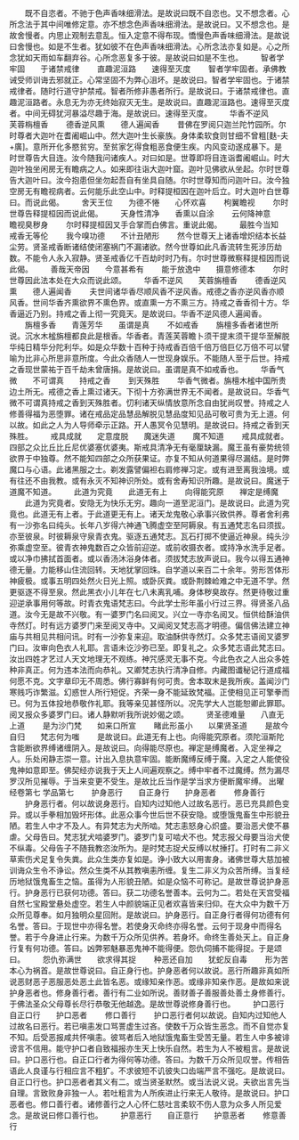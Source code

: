 <!-- { "loadSidebar": true } -->
　　既不自恣者。不驰于色声香味细滑法。是故说曰既不自恣也。又不想念者。心所念法于其中间唯修定意。亦不想念色声香味细滑法。是故说曰。又不想念也。是故舍慢者。内思止观制去意乱。恒入定意不得布现。憍慢色声香味细滑法。是故说曰舍慢也。如是不生者。犹如彼不在色声香味细滑法。心所念法亦复如是。心之所念犹如天雨如车翻弃谷。心所念恶复多于彼。是故说曰如是不生也。
　　智者学牢固　　于诸禁戒律
　　直趣泥洹路　　速得至灭度
　　智者学牢固者。承佛教诫受师训诲去邪就正。心常坚固不为弊心沮坏。是故说曰。智者学牢固也。于诸禁戒律者。随时行道守护禁戒。智者所修非愚者所行。是故说曰。于诸禁戒律也。直趣泥洹路者。永息无为亦无终始寂灭无生。是故说曰。直趣泥洹路也。速得至灭度者。中间无碍犹河暴溢尽趣于海。是故说曰。速得至灭度。
　　华香不逆风　　芙蓉栴檀香
　　德香逆风熏　　德人遍闻香
　　昔佛在罗阅只迦兰陀竹园所。尔时尊者大迦叶在耆阇崛山中。然大迦叶生长豪族。身体柔软食则甘细不曾粗[麩-夫+廣]。意所开化多愍贫穷。至贫家乞得食粗恶食便生疾。内风变动遂成暴下。是时世尊告大目连。汝今随我问诸疾人。对曰如是。世尊即将目连诣耆阇崛山。时大迦叶独坐闲房无有瞻病之人。如来即往诣大迦叶窟。迦叶见佛欲从坐起。尔时世尊告大迦叶曰。汝今抱患但坐勿起吾自有坐具自随。尔时世尊知而问迦叶曰。汝今独空房无有瞻视病者。云何能乐此空山中。时释提桓因在迦叶后立。时大迦叶白世尊曰。而说此偈。
　　舍天王位　　为德不惓　　心怀欢喜
　　枸翼瞻视
　　尔时世尊告释提桓因而说此偈。
　　天身性清净　　香熏以自涂
　　云何降神意　　瞻视臭秽身
　　尔时释提桓因叉手合掌而白佛言。重说此偈。
　　最胜今当知　　戒香无等伦
　　我今嗅功德　　不计丑陋形
　　然今世尊天上诸香增炽结本长益尘劳。贤圣戒香断诸结使闭塞祸门不漏诸欲。然今世尊如此凡香流转生死涉历劫数。不能令人永入寂静。贤圣戒香亿千百劫时时乃有。尔时世尊微察释提桓因而说此偈。
　　善哉天帝因　　今意甚希有
　　能于放逸中　　摄意修德本
　　尔时世尊因此法本处在大众而说此颂。
　　华香不逆风　　芙蓉旃檀香
　　德香逆风熏　　德人遍闻香
　　夫世间诸华香尽顺风香不逆风香。戒德之香亦逆风香亦顺风香。世间华香齐熏欲界不熏色界。或直熏一方不熏三方。持戒之香香彻十方。华香逼近乃别。持戒之香上彻一究竟天。是故说曰。华香不逆风德人遍闻香。
　　旃檀多香　　青莲芳华　　虽谓是真
　　不如戒香
　　旃檀多香者诸世所说。沉水木榓旃檀都良此是根香。华香者。青莲芙蓉瞻卜须干提末须干提华至解脱华纯日精华分陀利华。如是众华数十百种于持戒香百倍千倍万倍巨亿万倍不可以譬喻为比非心所思非意所度。今此众香随人一世现身娱乐。不能随人至于后世。持戒之香现世蒙祐于百千劫未曾唐捐。是故说曰。虽谓是真不如戒香也。
　　华香气微　　不可谓真　　持戒之香
　　到天殊胜
　　华香气微者。旃檀木榓中国所贵边土所无。戒德之香上熏过诸天。下彻十方弥满世界无不闻者。是故说曰。华香气微不可谓真持戒之香到天殊胜者。忉利诸天纵情放意所念自由犹尚叹誉。持戒之人修善得福为恶堕罪。诸在戒品定品慧品解脱见慧品度知见品可敬可贵为无上道。何以故。如此之人为人导师牵示正路。开人愚冥令见慧明。是故说曰。持戒之香到天殊胜。
　　戒具成就　　定意度脱　　魔迷失道
　　魔不知道
　　戒具成就者。四部之众比丘比丘尼优婆塞优婆夷。斯戒具清净无有毫厘缺漏。魔王虽有豪势统领欲界于中独尊。然不能知四部之众所获果证。亦复不知从何道果得尽漏结。是时弊魔口与心语。此诸黑服之士。剃发露譬偏袒右肩修禅习定。或有进至离我浊境。或有往还不由我教。或有永灭不知神识所处。或有舍寿知识所趣。是故说曰。魔迷于道魔不知道。
　　此道为究竟　　此道无有上
　　向得能究原　　禅定是缚魔
　　此道为究竟者。安隐无为快乐无穷。趣向一道至泥洹门。是故说曰。此道为究竟也。此道无有上者。于此道更无有上。诸天龙鬼敬心承事兴致供养。尊者舍利弗有一沙弥名曰纯头。长年八岁得六神通飞腾虚空至阿耨泉。有五通梵志名曰须拔。亦至彼泉。时彼耨泉守泉青衣鬼。驱逐五通梵志。瓦石打掷不使逼近神泉。纯头沙弥乘虚空至。彼青衣神鬼数百之众皆前迎逆。或前收摄衣者。或持净水洗手足者。或以净巾拂拭首面者。或以香汤沐浴身体者。须拔梵志放声说曰。我今以得五通神德无量。力能移山住流回转。天地犹掌回珠。自学道以来百二十余年。劳形苦体形神疲极。或事五明四处然火日光上照。或卧灰粪。或卧荆棘崄难之中无道不学。然更驱逐不得至泉。然此黑衣小儿年在七八未离乳哺。身体秽臭故存。然更待敬过重迎逆承事用何等故。时青衣鬼语梵志曰。今此学士形年虽小行过三界。得贤圣八品道。汝今无是故不兴敬。有一婆罗门名曰阅叉。兴立一寺亦名阅叉。恒供给酥油供寺然灯。时有远方婆罗门来至阅叉寺中。又闻阅叉梵志高才明德。偏信佛法建立神庙与共相见共相问讯。时有一沙弥复来迎。取油酥供寺然灯。众多梵志语阅叉婆罗门曰。汝审向色衣人礼耶。言语未讫沙弥已至。即复礼之。众多梵志语此梵志曰。汝出四姓才艺过人天文地理无不观练。神咒感灵无事不克。今此色衣之人出众多姓种非真正。何为违本法而向恭礼。又卿梵志执行清净自修。内藏图谶秘记行道成福何愿不克。文字章印无不周悉。佛行寡鲜有何可贵。舍本取末是我所疾。盖闻沙门寒贱巧诈繁滋。幻惑世人所行短促。齐荣一身不能延致梵福。正使相见正可擎拳而已。何为五体投地恭敬作礼耶。我等亲见甚怪所以。况先学大人岂能恕卿此罪耶。阅叉报众多婆罗门曰。诸人静默听我所说妙偈之颂。
　　贤圣德难量　　八直无上道
　　是为沙门梵　　如来口所宣
　　睹此形虽小　　以果贤圣道
　　是故今自归　　梵志何为嗤
　　是故说曰。此道无有上也。向得能究原者。须陀洹斯陀含能断欲界缚诸缠阴入。是故说曰。向得能尽原也。禅定是缚魔者。入定坐禅之人。乐处闲静志崇一意。计出入息执意牢固。能断魔缚反缚于魔。入定之人能使役鬼神如意即至。佛契经亦说我于天上人间遍观察之。缚中牢者不过魔缚。然为漏尽罗汉所见摧辱。于当来变更不受生。是故比丘当作是学当求方便断魔牢缚。
出曜经卷第七
学品第七
　　护身恶行　　自正身行　　护身恶者
　　修身善行
　　护身恶行者。何以故说身恶行。自知内过知他人过故名恶行。恶已充具颜色变异。或以手拳相加毁坏形体。此恶众事今世后世不获安隐。或堕饿鬼畜生中形貌丑陋。若生人中才不及人。有异梵志为犬所啮。梵志恚怒身心炽盛。要治恶犬使不暴虐。父母告曰。梵志犹犬啮婆罗门。婆罗门复可啮犬不也。梵志报父母要当治犬使不纵毒。父母告子不随我教恣汝所为。是时梵志捉犬反缚以杖捶打。打时有二非义草索伤犬足复令失粪。此众生类亦复如是。诤小致大以用害身。诸佛世尊大慈加被训诲众生令不诤讼。然众生类不从其教嗔恚所缠。复生二非义为众苦所缚。当复经历地狱饿鬼畜生之恼。虽得为人形貌丑陋。如是众恼不可称记。是故世尊说护身恶行。护身恶行已获何功德。答曰。获二功德名誉善本。云何为二。若处在天宫受福自然七宝殿堂悬处虚空。若生人中颜貌端正见者欢喜皆来归仰。在大众中为数千万众所见尊奉。如月独明众星回附。是故说曰。护身恶行。自正身行者得何功德有何名誉。答曰。于现世中亦得名誉。若使身灭命终亦得名誉。云何于现身中而得名誉。若于今身进止行来。为数千万众所见供养。若身坏。命终生善处天上。自正身行复有何功德。答曰。凶弊邪魅暴恶鬼神不能得便。怨仇伺捕不能得捉。于是颂曰。
　　怨仇弥满世　　欲求得其捉
　　种恶还自加　　犹蛇反自毒
　　形为苦本心为祸首。是故世尊说曰。自正身行也。护身恶者何以故说。恶行所趣非真如所说恶财恶子恶服恶处恶土此皆名恶。或缘知亲作恶。或缘非知亲作恶。是故如来说护身恶者也。修身善行者。善行有二业如所说。善财善子善服善处善土身修善行。于佛法圣众父母尊长尽行恭敬无他越逸。是故世尊说修身善行也。
　　护口恶行　　自正口行　　护口恶者
　　修口善行
　　护口恶行者何以故说。自知内过知他人过故名曰恶行。若已嗔恚发口骂詈虚生过吝。使数千万众皆生恶念。而不自觉亦复不知。后受恶报咸共怀嗔恚。彼骂者后入地狱饿鬼畜生受苦无量。若生人中多被诽谤言不信用。能守护口者自致福报亦生天上快乐自然。若生为人不被粗言。是故说曰。护口恶行也。自正口行者为得何等功德。答曰。为数千万众所见叹誉。传相告语此人良谨与行相应言不粗犷。不求彼短不讥彼失口齿端严言不强吃。是故说曰。自正口行也。护口恶者者其义有二。或当贤圣默然。或当法说义说。夫欲出言先当自理。言致败身非独一人。若吐粗言为人所疾进止行来无人敬待。是故说曰。护口恶者也。修口善行者。诸修善行之人心怀仁慈吐言柔软不伤人意为众多人所见爱念。是故说曰修口善行也。
　　护意恶行　　自正意行　　护意恶者
　　修意善行
